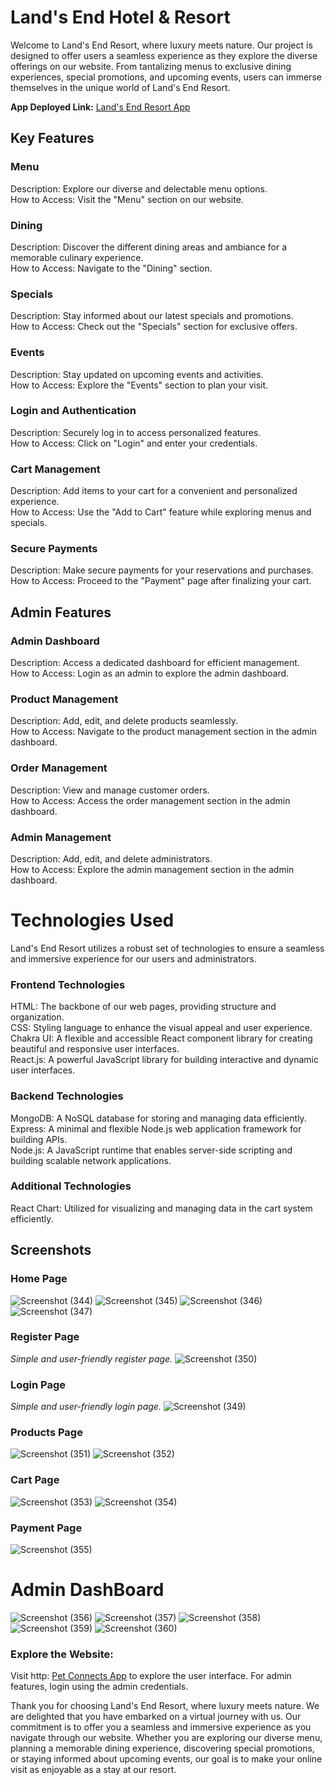 # Land's End Hotel & Resort

Welcome to Land's End Resort, where luxury meets nature. Our project is designed to offer users a seamless experience as they explore the diverse offerings on our website. From tantalizing menus to exclusive dining experiences, special promotions, and upcoming events, users can immerse themselves in the unique world of Land's End Resort.

**App Deployed Link:** [Land's End Resort App](https://lands-end-resort.vercel.app/)

## Key Features

### Menu

Description: Explore our diverse and delectable menu options.
<br />
How to Access: Visit the "Menu" section on our website.

### Dining
Description: Discover the different dining areas and ambiance for a memorable culinary experience.
<br />
How to Access: Navigate to the "Dining" section.

### Specials
Description: Stay informed about our latest specials and promotions.
<br />
How to Access: Check out the "Specials" section for exclusive offers.

### Events
Description: Stay updated on upcoming events and activities.
<br />
How to Access: Explore the "Events" section to plan your visit. 

### Login and Authentication
Description: Securely log in to access personalized features.
<br />
How to Access: Click on "Login" and enter your credentials.

### Cart Management
Description: Add items to your cart for a convenient and personalized experience.
<br />
How to Access: Use the "Add to Cart" feature while exploring menus and specials.

### Secure Payments
Description: Make secure payments for your reservations and purchases.
<br />
How to Access: Proceed to the "Payment" page after finalizing your cart.


## Admin Features

### Admin Dashboard
Description: Access a dedicated dashboard for efficient management.
<br />
How to Access: Login as an admin to explore the admin dashboard.

### Product Management
Description: Add, edit, and delete products seamlessly.
<br />
How to Access: Navigate to the product management section in the admin dashboard.

### Order Management
Description: View and manage customer orders.
<br />
How to Access: Access the order management section in the admin dashboard.


### Admin Management
Description: Add, edit, and delete administrators.
<br />
How to Access: Explore the admin management section in the admin dashboard.


# Technologies Used
Land's End Resort utilizes a robust set of technologies to ensure a seamless and immersive experience for our users and administrators.

### Frontend Technologies
HTML: The backbone of our web pages, providing structure and organization.
<br />
CSS: Styling language to enhance the visual appeal and user experience.
<br />
Chakra UI: A flexible and accessible React component library for creating beautiful and responsive user interfaces.
<br />
React.js: A powerful JavaScript library for building interactive and dynamic user interfaces.

### Backend Technologies
MongoDB: A NoSQL database for storing and managing data efficiently.
<br />
Express: A minimal and flexible Node.js web application framework for building APIs. <br />
Node.js: A JavaScript runtime that enables server-side scripting and building scalable network applications.

### Additional Technologies
React Chart: Utilized for visualizing and managing data in the cart system efficiently.

## Screenshots

### Home Page
![Screenshot (344)](https://github.com/AbhishekRaskar/Lands_End_Resort/assets/112754426/e4f09f19-19b7-4e0a-8887-a74ea81c7cc6)
![Screenshot (345)](https://github.com/AbhishekRaskar/Lands_End_Resort/assets/112754426/f07fa905-b23f-4bf2-b3d8-9aff8d3cd376)
![Screenshot (346)](https://github.com/AbhishekRaskar/Lands_End_Resort/assets/112754426/b57a7c75-5653-48c3-a257-b4188de052a8)
![Screenshot (347)](https://github.com/AbhishekRaskar/Lands_End_Resort/assets/112754426/6eb45e88-72ed-4149-b76c-ab86872e7a78)

### Register Page
*Simple and user-friendly register page.*
![Screenshot (350)](https://github.com/AbhishekRaskar/Lands_End_Resort/assets/112754426/26df0faf-9ad5-4169-8bd9-42917fcc5aee)


### Login Page
*Simple and user-friendly login page.*
![Screenshot (349)](https://github.com/AbhishekRaskar/Lands_End_Resort/assets/112754426/cfff4414-ea9f-41ae-9c9a-40638fc07010)


### Products Page
![Screenshot (351)](https://github.com/AbhishekRaskar/Lands_End_Resort/assets/112754426/c350e3f4-ed71-4f76-9790-33a43998935e)
![Screenshot (352)](https://github.com/AbhishekRaskar/Lands_End_Resort/assets/112754426/093e8a83-60a4-4302-a3f8-22c89478f820)

### Cart Page

![Screenshot (353)](https://github.com/AbhishekRaskar/Lands_End_Resort/assets/112754426/d5c2de4d-9026-4d21-bfa4-ff7b2d7c23d4)
![Screenshot (354)](https://github.com/AbhishekRaskar/Lands_End_Resort/assets/112754426/95d9541f-0df8-4404-a86f-ae0f9b35970e)

### Payment Page
![Screenshot (355)](https://github.com/AbhishekRaskar/Lands_End_Resort/assets/112754426/bbb3d2c0-be80-4b01-ab3c-da3215bd158f)

# Admin DashBoard
![Screenshot (356)](https://github.com/AbhishekRaskar/Lands_End_Resort/assets/112754426/6384aa9a-21e0-4f5d-a080-7535bf06f4dd)
![Screenshot (357)](https://github.com/AbhishekRaskar/Lands_End_Resort/assets/112754426/4e1aa831-41cc-4450-9320-820627bfc4ad)
![Screenshot (358)](https://github.com/AbhishekRaskar/Lands_End_Resort/assets/112754426/0ca65014-104b-4e96-9879-373263512915)
![Screenshot (359)](https://github.com/AbhishekRaskar/Lands_End_Resort/assets/112754426/654e0ae7-9808-4107-a656-5a38257f0e52)
![Screenshot (360)](https://github.com/AbhishekRaskar/Lands_End_Resort/assets/112754426/e78e56ef-2bec-4128-b108-c3030020ac2b)

### Explore the Website:

Visit http:&nbsp;[Pet Connects App](https://lands-end-resort.vercel.app/) to explore the user interface.
For admin features, login using the admin credentials.

Thank you for choosing Land's End Resort, where luxury meets nature. We are delighted that you have embarked on a virtual journey with us. Our commitment is to offer you a seamless and immersive experience as you navigate through our website. Whether you are exploring our diverse menu, planning a memorable dining experience, discovering special promotions, or staying informed about upcoming events, our goal is to make your online visit as enjoyable as a stay at our resort.

